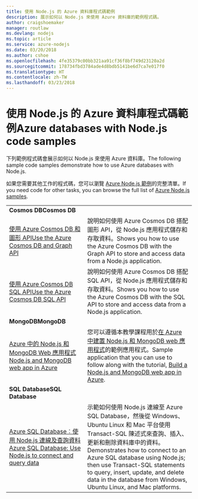 ```yaml
---
title: 使用 Node.js 的 Azure 資料庫程式碼範例
description: 展示如何以 Node.js 來使用 Azure 資料庫的範例程式碼。
author: craigshoemaker
manager: routlaw
ms.devlang: nodejs
ms.topic: article
ms.service: azure-nodejs
ms.date: 03/20/2018
ms.author: cshoe
ms.openlocfilehash: 4fe35379c00bb321aa91cf36f8bf749d23120a2d
ms.sourcegitcommit: 178734fbd3784ade4d8bdb5141be6d7ca7e017f0
ms.translationtype: HT
ms.contentlocale: zh-TW
ms.lasthandoff: 03/23/2018
---
```

# <a name="azure-databases-with-nodejs-code-samples"></a><span data-ttu-id="0b78b-103">使用 Node.js 的 Azure 資料庫程式碼範例</span><span class="sxs-lookup"><span data-stu-id="0b78b-103">Azure databases with Node.js code samples</span></span>

<span data-ttu-id="0b78b-104">下列範例程式碼會展示如何以 Node.js 來使用 Azure 資料庫。</span><span class="sxs-lookup"><span data-stu-id="0b78b-104">The following sample code samples demonstrate how to use Azure databases with Node.js.</span></span>

<span data-ttu-id="0b78b-105">如果您需要其他工作的程式碼，您可以瀏覽 [Azure Node.js 範例](https://azure.microsoft.com/resources/samples/?term=nodejs)的完整清單。</span><span class="sxs-lookup"><span data-stu-id="0b78b-105">If you need code for other tasks, you can browse the full list of [Azure Node.js samples](https://azure.microsoft.com/resources/samples/?term=nodejs).</span></span>

| | |
|---|---|
| <span data-ttu-id="0b78b-106">**Cosmos DB**</span><span class="sxs-lookup"><span data-stu-id="0b78b-106">**Cosmos DB**</span></span> ||
| [<span data-ttu-id="0b78b-107">使用 Azure Cosmos DB 和圖形 API</span><span class="sxs-lookup"><span data-stu-id="0b78b-107">Use the Azure Cosmos DB and Graph API</span></span>](https://azure.microsoft.com/resources/samples/azure-cosmos-db-graph-nodejs-getting-started/) | <span data-ttu-id="0b78b-108">說明如何使用 Azure Cosmos DB 搭配圖形 API，從 Node.js 應用程式儲存和存取資料。</span><span class="sxs-lookup"><span data-stu-id="0b78b-108">Shows you how to use the Azure Cosmos DB with the Graph API to store and access data from a Node.js application.</span></span> |
| [<span data-ttu-id="0b78b-109">使用 Azure Cosmos DB SQL API</span><span class="sxs-lookup"><span data-stu-id="0b78b-109">Use the Azure Cosmos DB SQL API</span></span>](https://azure.microsoft.com/resources/samples/azure-cosmos-db-documentdb-nodejs-getting-started/) | <span data-ttu-id="0b78b-110">說明如何使用 Azure Cosmos DB 搭配 SQL API，從 Node.js 應用程式儲存和存取資料。</span><span class="sxs-lookup"><span data-stu-id="0b78b-110">Shows you how to use the Azure Cosmos DB with the SQL API to store and access data from a Node.js application.</span></span> |
| <span data-ttu-id="0b78b-111">**MongoDB**</span><span class="sxs-lookup"><span data-stu-id="0b78b-111">**MongoDB**</span></span> ||
| [<span data-ttu-id="0b78b-112">Azure 中的 Node.js 和 MongoDB Web 應用程式</span><span class="sxs-lookup"><span data-stu-id="0b78b-112">Node.js and MongoDB web app in Azure</span></span>](https://azure.microsoft.com/resources/samples/meanjs/) | <span data-ttu-id="0b78b-113">您可以遵循本教學課程用於[在 Azure 中建置 Node.js 和 MongoDB web 應用程式](http://docs.microsoft.com/azure/app-service-web/app-service-web-tutorial-nodejs-mongodb-app?toc=/azure/node/toc.json&bc=/azure/node/toc.json)的範例應用程式。</span><span class="sxs-lookup"><span data-stu-id="0b78b-113">Sample application that you can use to follow along with the tutorial, [Build a Node.js and MongoDB web app in Azure](http://docs.microsoft.com/azure/app-service-web/app-service-web-tutorial-nodejs-mongodb-app?toc=/azure/node/toc.json&bc=/azure/node/toc.json).</span></span> |
| <span data-ttu-id="0b78b-114">**SQL Database**</span><span class="sxs-lookup"><span data-stu-id="0b78b-114">**SQL Database**</span></span> ||
| [<span data-ttu-id="0b78b-115">Azure SQL Database︰使用 Node.js 連線及查詢資料</span><span class="sxs-lookup"><span data-stu-id="0b78b-115">Azure SQL Database: Use Node.js to connect and query data</span></span>](https://docs.microsoft.com/azure/sql-database/sql-database-connect-query-nodejs) | <span data-ttu-id="0b78b-116">示範如何使用 Node.js 連線至 Azure SQL Database，然後從 Windows、Ubuntu Linux 和 Mac 平台使用 Transact-SQL 陳述式來查詢、插入、更新和刪除資料庫中的資料。</span><span class="sxs-lookup"><span data-stu-id="0b78b-116">Demonstrates how to connect to an Azure SQL database using Node.js; then use Transact-SQL statements to query, insert, update, and delete data in the database from Windows, Ubuntu Linux, and Mac platforms.</span></span> |
